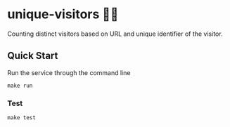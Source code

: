 # unique-visitors 🧑‍🦱
Counting distinct visitors based on URL and unique identifier of the visitor.

## Quick Start

Run the service through the command line

`make run`

### Test
`make test`